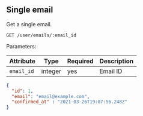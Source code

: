## Single email

Get a single email.

```plaintext
GET /user/emails/:email_id
```

Parameters:

| Attribute  | Type    | Required | Description |
|------------|---------|----------|-------------|
| `email_id` | integer | yes      | Email ID    |

```json
{
  "id": 1,
  "email": "email@example.com",
  "confirmed_at" : "2021-03-26T19:07:56.248Z"
}
```

